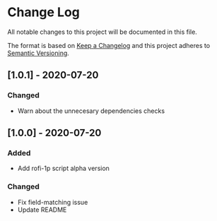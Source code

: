 # Change Log
All notable changes to this project will be documented in this file.

The format is based on [Keep a Changelog](http://keepachangelog.com/)
and this project adheres to [Semantic Versioning](http://semver.org/).

## [1.0.1] - 2020-07-20

### Changed

- Warn about the unnecesary dependencies checks

## [1.0.0] - 2020-07-20

### Added

- Add rofi-1p script alpha version

### Changed

- Fix field-matching issue
- Update README

